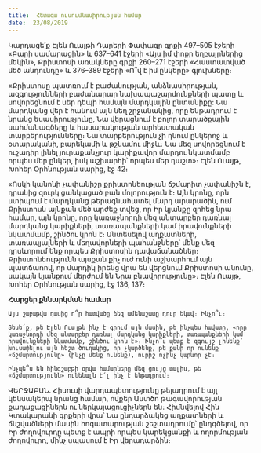 ```yaml
---
title:  Հետագա ուսումնասիրության համար
date:  23/08/2019
---
```


Կարդացե՛ք Էլեն Ուայթի Դարերի Փափագը գրքի 497–505 էջերի «Բարի սամարացին» և 637–641 էջերի «Այս իմ փոքր եղբայրներից մեկին», Քրիստոսի առակները գրքի 260–271 էջերի «Հաստատված մեծ անդունդը» և 376–389 էջերի «Ո՞վ է իմ ընկերը» գլուխները։

«Քրիստոսը պատռում է բաժանության, անձնասիրության, ազգությունների բաժանարար նախապաշարմունքների պատը և սովորեցնում է սեր դեպի համայն մարդկային ընտանիքը: Նա մարդկանց վեր է հանում այն նեղ շրջանակից, որը ենթադրում է նրանց եսասիրությունը, Նա վերացնում է բոլոր տարածքային սահմանագծերը և հասարակության արհեստական տարբերությունները։ Նա տարբերություն չի դնում ընկերոջ և օտարականի, բարեկամի և թշնամու միջև։ Նա մեզ սովորեցնում է ուշադիր լինել յուրաքանչյուր կարիքավոր մարդու նկատմամբ որպես մեր ընկեր, իսկ աշխարհի՝ որպես մեր դաշտ»։ Էլեն Ուայթ, Խոհեր Օրհնության սարից, էջ 42։

«Ոսկի կանոնի չափանիշը քրիստոնեության ճշմարիտ չափանիշն է, դրանից զուրկ ցանկացած բան մոլորություն է։ Այն կրոնը, որն ստիպում է մարդկանց թերագնահատել մարդ արարածին, ում Քրիստոսն այնքան մեծ արժեք տվեց, որ Իր կյանքը զոհեց նրա համար, այն կրոնը, որը կառաջնորդի մեզ անտարբեր դառնալ մարդկանց կարիքների, տառապանքների կամ իրավունքների նկատմամբ, շինծու կրոն է։ Անտեսելով աղքատների, տառապյալների և մեղավորների պահանջները՝ մենք մեզ դրսևորում ենք որպես Քրիստոսին դավաճանածներ։ Քրիստոնեությունն այսքան քիչ ուժ ունի աշխարհում այն պատճառով, որ մարդիկ իրենց վրա են վերցնում Քրիստոսի անունը, սակայն կյանքում մերժում են Նրա բնավորությունը»։ Էլեն Ուայթ, Խոհեր Օրհնության սարից, էջ 136, 137։

**Հարցեր քննարկման համար**

`Այս շաբաթվա դասից ո՞ր հատվածը ձեզ ամենաշատը դուր եկավ։ Ինչո՞ւ։`

`Տեսե՛ք, թե Էլեն Ուայթն ինչ է գրում այն մասին, թե ինչպես հավատը, «որը կառաջնորդի մեզ անտարբեր դառնալ մարդկանց կարիքների, տառապանքների կամ իրավունքների նկատմամբ, շինծու կրոն է»։ Ինչո՞ւ պետք է զգույշ լինենք՝ խուսափելու այն հեշտ ծուղակից, որ չկարծենք, թե քանի որ ունենք «ճշմարտությունը» (ինչը մենք ունենք), ուրիշ ոչինչ կարևոր չէ։`

`Ինչպե՞ս են հինգշաբթի օրվա համարները մեզ ցույց տալիս, թե «ճշմարտությունն» ունենալն է՛լ ինչ է ենթադրում։`

ՎԵՐՋԱԲԱՆ. Հիսուսի վարդապետությունը թելադրում է այլ կենսակերպ նրանց համար, ովքեր Աստծո թագավորության քաղաքացիներն ու ներկայացուցիչներն են։ Հիմնվելով Հին Կտակարանի գրքերի վրա՝ Նա ընդարձակեց աղքատների և ճնշվածների մասին հոգատարության շեշտադրումը՝ ընդգծելով, որ Իր ժողովուրդը պետք է ապրի որպես կարեկցանքի և ողորմության ժողովուրդ, մինչ սպասում է Իր վերադարձին։